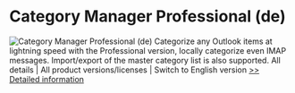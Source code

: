 # Category Manager Professional (de)
![Category Manager Professional (de)](https://mycommerce.akamaized.net/api/pimages/P300136655/BIG/300136655.PNG)
Categorize any Outlook items at lightning speed with the Professional version, locally categorize even IMAP messages. Import/export of the master category list is also supported.
All details | All product versions/licenses | Switch to English version
[>> Detailed information](https://secure.shareit.com/shareit/product.html?productid=300136655&affiliateid=200057808)